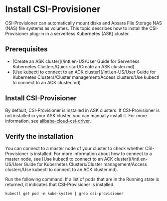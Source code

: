 # Install CSI-Provisioner

CSI-Provisioner can automatically mount disks and Apsara File Storage NAS \(NAS\) file systems as volumes. This topic describes how to install the CSI-Provisioner plug-in in a serverless Kubernetes \(ASK\) cluster.

## Prerequisites

-   [Create an ASK cluster](/intl.en-US/User Guide for Serverless Kubernetes Clusters/Quick start/Create an ASK cluster.md)
-   [Use kubectl to connect to an ACK cluster](/intl.en-US/User Guide for Kubernetes Clusters/Cluster management/Access clusters/Use kubectl to connect to an ACK cluster.md)

## Install CSI-Provisioner

By default, CSI-Provisioner is installed in ASK clusters. If CSI-Provisioner is not installed in your ASK cluster, you can manually install it. For more information, see [alibaba-cloud-csi-driver](https://github.com/AliyunContainerService/serverless-k8s-examples/blob/master/volumes/csi-provisioner.yaml).

## Verify the installation

You can connect to a master node of your cluster to check whether CSI-Provisioner is installed. For more information about how to connect to a master node, see [Use kubectl to connect to an ACK cluster](/intl.en-US/User Guide for Kubernetes Clusters/Cluster management/Access clusters/Use kubectl to connect to an ACK cluster.md).

Run the following command. If a list of pods that are in the Running state is returned, it indicates that CSI-Provisioner is installed.

```
kubectl get pod -n kube-system | grep csi-provisioner
```

